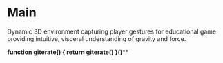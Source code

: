 # Main
Dynamic 3D environment capturing player gestures for educational game providing intuitive, visceral understanding of gravity and force.

**********************************function giterate() { return giterate() }()************************************
